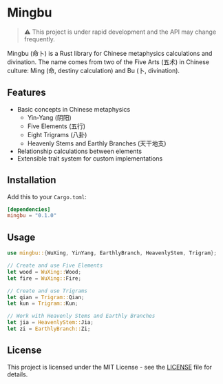 # Mingbu

> ⚠️ This project is under rapid development and the API may change frequently.

Mingbu (命卜) is a Rust library for Chinese metaphysics calculations and divination. The name comes from two of the Five Arts (五术) in Chinese culture: Ming (命, destiny calculation) and Bu (卜, divination).

## Features

- Basic concepts in Chinese metaphysics
  - Yin-Yang (阴阳)
  - Five Elements (五行)
  - Eight Trigrams (八卦)
  - Heavenly Stems and Earthly Branches (天干地支)
- Relationship calculations between elements
- Extensible trait system for custom implementations

## Installation

Add this to your `Cargo.toml`:

```toml
[dependencies]
mingbu = "0.1.0"
```

## Usage

```rust
use mingbu::{WuXing, YinYang, EarthlyBranch, HeavenlyStem, Trigram};

// Create and use Five Elements
let wood = WuXing::Wood;
let fire = WuXing::Fire;

// Create and use Trigrams
let qian = Trigram::Qian;
let kun = Trigram::Kun;

// Work with Heavenly Stems and Earthly Branches
let jia = HeavenlyStem::Jia;
let zi = EarthlyBranch::Zi;
```

## License

This project is licensed under the MIT License - see the [LICENSE](LICENSE) file for details.